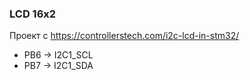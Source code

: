 ### LCD 16x2

Проект с https://controllerstech.com/i2c-lcd-in-stm32/

- PB6 -> I2C1_SCL
- PB7 -> I2C1_SDA